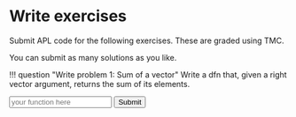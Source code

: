 # Write exercises

Submit APL code for the following exercises.
These are graded using TMC.

You can submit as many solutions as you like.

!!! question "Write problem 1: Sum of a vector"
    Write a dfn that, given a right vector argument, returns the sum of its elements.
    <div class="inline-input">
    <input type="text" id="c1_p1_sum_list" placeholder="your function here">
    <button class="md-button md-button--primary" onclick="alert('c1_p1_sum_list')">Submit</button>
    </div>
